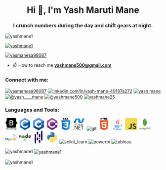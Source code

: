 <h1 align="center">Hi 👋, I'm Yash Maruti Mane</h1>
<h3 align="center">I crunch numbers during the day and shift gears at night.</h3>

<p align="left"> <img src="https://komarev.com/ghpvc/?username=yashmane1&label=Profile%20views&color=0e75b6&style=flat" alt="yashmane1" /> </p>

<p align="left"> <a href="https://github.com/ryo-ma/github-profile-trophy"><img src="https://github-profile-trophy.vercel.app/?username=yashmane1" alt="yashmane1" /></a> </p>

<p align="left"> <a href="https://twitter.com/yasmanesa98087" target="blank"><img src="https://img.shields.io/twitter/follow/yasmanesa98087?logo=twitter&style=for-the-badge" alt="yasmanesa98087" /></a> </p>

- 📫 How to reach me **yashmane500@gmail.com**

<h3 align="left">Connect with me:</h3>
<p align="left">
<a href="https://twitter.com/yasmanesa98087" target="blank"><img align="center" src="https://raw.githubusercontent.com/rahuldkjain/github-profile-readme-generator/master/src/images/icons/Social/twitter.svg" alt="yasmanesa98087" height="30" width="40" /></a>
<a href="https://linkedin.com/in/linkedin.com/in/yash-mane-49187a272" target="blank"><img align="center" src="https://raw.githubusercontent.com/rahuldkjain/github-profile-readme-generator/master/src/images/icons/Social/linked-in-alt.svg" alt="linkedin.com/in/yash-mane-49187a272" height="30" width="40" /></a>
<a href="https://fb.com/yash mane" target="blank"><img align="center" src="https://raw.githubusercontent.com/rahuldkjain/github-profile-readme-generator/master/src/images/icons/Social/facebook.svg" alt="yash mane" height="30" width="40" /></a>
<a href="https://instagram.com/@yash____mane" target="blank"><img align="center" src="https://raw.githubusercontent.com/rahuldkjain/github-profile-readme-generator/master/src/images/icons/Social/instagram.svg" alt="@yash____mane" height="30" width="40" /></a>
<a href="https://www.hackerrank.com/@yashmane500" target="blank"><img align="center" src="https://raw.githubusercontent.com/rahuldkjain/github-profile-readme-generator/master/src/images/icons/Social/hackerrank.svg" alt="@yashmane500" height="30" width="40" /></a>
<a href="https://www.leetcode.com/yashmane25" target="blank"><img align="center" src="https://raw.githubusercontent.com/rahuldkjain/github-profile-readme-generator/master/src/images/icons/Social/leet-code.svg" alt="yashmane25" height="30" width="40" /></a>
</p>

<h3 align="left">Languages and Tools:</h3>
<p align="left"> 
  <img src="https://raw.githubusercontent.com/devicons/devicon/master/icons/bootstrap/bootstrap-plain-wordmark.svg" alt="bootstrap" width="40" height="40"/>
  <img src="https://raw.githubusercontent.com/devicons/devicon/master/icons/c/c-original.svg" alt="c" width="40" height="40"/>
  <img src="https://raw.githubusercontent.com/devicons/devicon/master/icons/cplusplus/cplusplus-original.svg" alt="cplusplus" width="40" height="40"/>
  <img src="https://raw.githubusercontent.com/devicons/devicon/master/icons/csharp/csharp-original.svg" alt="csharp" width="40" height="40"/>
  <img src="https://raw.githubusercontent.com/devicons/devicon/master/icons/css3/css3-original-wordmark.svg" alt="css3" width="40" height="40"/>
  <img src="https://raw.githubusercontent.com/devicons/devicon/master/icons/dot-net/dot-net-original-wordmark.svg" alt="dotnet" width="40" height="40"/>
  <img src="https://www.vectorlogo.zone/logos/git-scm/git-scm-icon.svg" alt="git" width="40" height="40"/>
  <img src="https://raw.githubusercontent.com/devicons/devicon/master/icons/html5/html5-original-wordmark.svg" alt="html5" width="40" height="40"/>
  <img src="https://raw.githubusercontent.com/devicons/devicon/master/icons/java/java-original.svg" alt="java" width="40" height="40"/>
  <img src="https://raw.githubusercontent.com/devicons/devicon/master/icons/javascript/javascript-original.svg" alt="javascript" width="40" height="40"/>
  <img src="https://raw.githubusercontent.com/devicons/devicon/master/icons/mongodb/mongodb-original-wordmark.svg" alt="mongodb" width="40" height="40"/>
  <img src="https://raw.githubusercontent.com/devicons/devicon/master/icons/mysql/mysql-original-wordmark.svg" alt="mysql" width="40" height="40"/>
  <img src="https://raw.githubusercontent.com/devicons/devicon/master/icons/nodejs/nodejs-original-wordmark.svg" alt="nodejs" width="40" height="40"/>
  <img src="https://raw.githubusercontent.com/devicons/devicon/2ae2a900d2f041da66e950e4d48052658d850630/icons/pandas/pandas-original.svg" alt="pandas" width="40" height="40"/>
  <img src="https://raw.githubusercontent.com/devicons/devicon/master/icons/python/python-original.svg" alt="python" width="40" height="40"/>
  <img src="https://upload.wikimedia.org/wikipedia/commons/0/05/Scikit_learn_logo_small.svg" alt="scikit_learn" width="40" height="40"/>
  <img src="https://www.vectorlogo.zone/logos/microsoft_powerbi/microsoft_powerbi-icon.svg" alt="powerbi" width="40" height="40"/>
  <img src="https://www.vectorlogo.zone/logos/tableau/tableau-icon.svg(https://www.svgrepo.com/show/354428/tableau-icon.svg)" alt="tableau" width="40" height="40"/>
</p>

<p><img align="left" src="https://github-readme-stats.vercel.app/api/top-langs?username=yashmane1&show_icons=true&locale=en&layout=compact" alt="yashmane1" /></p>

<p>&nbsp;<img align="center" src="https://github-readme-stats.vercel.app/api?username=yashmane1&show_icons=true&locale=en" alt="yashmane1" /></p>

<p><img align="center" src="https://github-readme-streak-stats.herokuapp.com/?user=yashmane1&" alt="yashmane1" /></p>
